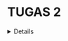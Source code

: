 # TUGAS 2
<details>

tautan adaptable : https://kelontong.adaptable.app
tautan repositori : https://github.com/renamartha/kelontong.git

### 1. Jelaskan bagaimana cara kamu mengimplementasikan checklist di atas secara step-by-step (bukan hanya sekadar mengikuti tutorial).
Jawab:
a. Membuat proyek Django baru
- Pertama membuat direktori utama kelontong di komputer lokal.
- Masuk ke direktori tersebut menggunakan command prompt dan membuat virtual environment dengan perintah `python -m venv env`. Setelah itu, virtual environment diaktifkan dengan perintah `env\Scripts\activate.bat`.
- Pada direktori kelontong membuat berkas requirements.txt yang berisikan beberapa dependencies
```
(django
gunicorn
whitenoise
psycopg2-binary
requests
urllib3)
```
- Masih dalam kondisi virtual environment yang aktif, saya memasang dependencies yang sudah dimasukkan pada berkas requirements.txt dengan menjalankan perintah `pip install -r requirements.txt`
- Membuat proyek Django baru dengan nama kelontong, dengan menjalankan perintah `django-admin startproject kelontong .`
- Setelah proyek baru terbentuk, saya mengonfigurasikan proyek dan menjalankan server dengan menambahkan "*" pada ALLOWED_HOSTS di settings.py agar mendapat izin akses dari semua host. Lalu saya menjalankan perintah `python manage.py runserver` dan saat membuka http://localhost:8000 pada peramban web, ada animasi roket yang menandakan aplikasi Django berhasil dibuat.
- Setelah itu saya mengunggah proyek ke repositori di github (membuat repositori baru di github dengan nama kelontong serta menambahkan berkas .gitignore (seperti pada tutorial 0), lalu melakukan add, commit, push dari direktori lokal "kelontong")

b. Membuat aplikasi dengan nama main pada proyek kelontong
- Dengan kondisi berada pada direktori utama kelontong dan virtual environment yang aktif, saya menjalankan perintah `python manage.py startapp main` untuk membuat aplikasi baru dengan nama main (setelah menjalankan perintah tersebut terbentuk direktori baru bernama main).
- Setelah terbentuk direktori baru bernama main pada direktori proyek kelontong, saya mendaftarkan aplikasi main ke dalam proyek dengan menambahkan `main` pada variabel INSTALLED_APPS di berkas settings.py dalam direktori proyek kelontong. 
- Aplikasi bernama main sudah didaftarkan ke dalam proyek kelontong.
- Membuat template untuk tampilan
    * Membuat direktori baru bernama templates pada direktori aplikasi main
    * Membuat berkas baru bernama main.html pada direktori templates dan diisi dengan
    ```
    <h1>Kelontong</h1>

    <h5>Name: </h5>
    <p>{{ name }}</p>
    <h5>Class: </h5>
    <p>{{ class }}</p>
    ```
- Membuat model
    * Mengisi berkas models.py pada direktori aplikasi main dengan 
    ```
    from django.db import models

    class Item(models.Model):
        name = models.CharField(max_length=255)
        amount = models.IntegerField()
        harga = models.IntegerField()
        tanggal = models.DateField(auto_now_add=True)
        description = models.TextField()
    ```
    * Melakukan migrasi model dengan menjalankan perintah `python manage.py makemigrations` untuk migrasi model dan menjalankan perintah `python manage.py migrate` untuk migrasi ke dalam basis data lokal
    notes: setiap melakukan perubahan pada model, perlu dilakukan migrasi
- Menghubungkan view dengan template yang sudah dibuat
    * Mengisi berkas views.py yang ada pada direktori aplikasi main dengan 
    ```
    from django.shortcuts import render

    def show_main(request):
        context = {
            'name': 'Rena Martha Ulima',
            'class': 'PBP E'
        }
        return render(request, "main.html", context)"
    ```

c. Melakukan routing pada proyek agar dapat menjalankan aplikasi main
- Routing URL aplikasi main
Membuat berkas urls.py pada direktori aplikasi main dan diisi dengan 
```
from django.urls import path
from main.views import show_main

app_name = 'main'

urlpatterns = [
    path('', show_main, name='show_main'),
]
```
- Routing URL proyek
Menambahkan impor fungsi include `from django.urls import path, include` dan menambahkan rute URL dalam variabel urlpatterns `path('', include('main.urls'))` pada berkas urls.py pada direktori proyek kelontong (bukan direktori aplikasi main)

- Menjalankan proyek dengan perintah `python manage.py runserver` dan halaman web dapat dilihat

d. Membuat model pada aplikasi main dengan nama Item dan memiliki atribut wajib (name, amount, description)
(Dijelaskan pada poin b bagian membuat model)

e. Membuat sebuah fungsi pada views.py untuk dikembalikan ke dalam sebuah template HTML yang menampilkan nama aplikasi serta nama dan kelas kamu.
(Dijelaskan pada poin b bagian menghubungkan view dengan template)

f. Membuat sebuah routing pada urls.py aplikasi main untuk memetakan fungsi yang telah dibuat pada views.py
(Dijelaskan pada poin c bagian routing URL aplikasi main)

g. Membuat dan menjalankan test
- Mengisi berkas tests.py pada direktori aplikasi main dengan 
```
from django.test import TestCase, Client

class mainTest(TestCase):
    def test_main_url_is_exist(self):
        response = Client().get('/main/')
        self.assertEqual(response.status_code, 200)

    def test_main_using_main_template(self):
        response = Client().get('/main/')
        self.assertTemplateUsed(response, 'main.html')
```
menjalankan test dengan perintah `python manage.py test`, dan tes berhasil.

### 2. Buatlah bagan yang berisi request client ke web aplikasi berbasis Django beserta responnya dan jelaskan pada bagan tersebut kaitan antara urls.py, views.py, models.py, dan berkas html.
Jawab:
![Alt text](image-2.png) atau bisa dilihat pada link berikut https://drive.google.com/file/d/1tJFIxfI85HxyIpVAfe0UJGIG91bl2ufl/view?usp=sharing 
(1) Client meminta request untuk mengakses halaman atau fitur pada web aplikasi 
(2) URL routing, urls.py akan menentukan pola URL yang akan mengarahkan request dari client ke tampilan/views yang sesuai
(3) views.py akan mengambil request yang diterima URL dan berkomunikasi dengan model (models.py) untuk mengambil atau menyimpan data yang dibutuhkan
(4) Setelah melakukan komunikasi dengan model, views akan mengembalikan respon yang sesuai dengan yang ada pada template (html file)
(5) Dikembalikan respons kepada client sesuai dengan request (dengan tampilan halaman html file yang sesuai)


### 3. Jelaskan mengapa kita menggunakan virtual environment? Apakah kita tetap dapat membuat aplikasi web berbasis Django tanpa menggunakan virtual environment?
Jawab:
Kita menggunakan virtual environment untuk mengisolasi package dan dependencies proyek aplikasi agar tidak bertabrakan dengan versi lain yang ada di komputer atau mempengaruhi proyek lain. Bisa saja membuat aplikasi web berbasis Django tanpa menggunakan virtual environment, namun mungkin akan menyebabkan kompleksitas dependencies proyek.

### 4. Jelaskan apakah itu MVC, MVT, MVVM dan perbedaan dari ketiganya.
Jawab:
MVC, MVT, MVVM merupakan model-model/konsep arsitektur yang digunakan dalam mengembangkan software/perangkat lunak khususnya dalam aplikasi berbasis web. Model-model tersebut memisahkan komponen-komponen utama dari aplikasi agar pengembang dapat mengelola dan mengorganisasikan kode dengan lebih terstruktur. 

(1) MVC (Model View Controller)
- Model berisi logika dan data yang ada dalam aplikasi. Model bertugas mendapatkan, memanipulasi data, berkomunikasi dengan controller, interaksi dengan database.
- View berkaitan dengan interface client (html, css) serta menyajikan data yang sesuai dengan request client. Komponen ini juga berinteraksi dengan model (menerima data dari model dan mengirimkan ke controller).
- Controller berperan sebagai perantara antara view dan model. Controller menerima input dari client melalui view, memproses input, lalu melakukan mengkomunikasikannya dengan model jika ada perubahan data.

(2) MVT (Model View Template)
- Model dan view pada MVT juga memiliki peran dan tanggung jawab yang sama dengan model dan view pada MVC
- Template komponen yang berfungsi mengatur tampilan client. Template digunakan untuk merancang tampilan yang akan diisi dengan data dari model melalui view. Template memisahkan html dengan logika aplikasi.

(3) MVVM (Model View ViewModel)
- Model dan view pada MVVM juga memiliki peran dan tanggung jawab yang sama dengan model dan view pada MVC dan MVT
- ViewModel merupakan komponen yang memisahkan view dari model. Komponen ini berinteraksi dengan model dimana data yang akan diteruskan ke view

Ketiga arsitektur tersebut memiliki perbedaan pada bagaimana komponen-komponen utama aplikasi dipisahkan.

Referensi:
* https://www.dicoding.com/blog/tips-design-pattern-mvvm/
* https://medium.com/@ankit.sinhal/mvc-mvp-and-mvvm-design-pattern-6e169567bbad
* Tutorial 0 dan Tutorial 1

<br>

# TUGAS 3
<details>

### 1. Apa perbedaan antara form POST dan form GET dalam Django?
Jawab:
POST digunakan saat ingin mengirim data yang perlu dikirimkan atau diperbarui di server. Dengan menggunakan POST, data yang dikirimkan tidak akan terlihat pada URL (lebih aman digunakan terutama jika mengirim data sensitif). Dalam membuat perubahan pada database juga harus menggunakan POST. Sedangkan pada GET, dilakukan penggabungan data yang kemudian dikirimkan ke sebuah string dan nantinya digunakan untuk membuat URL. Oleh karena itu, data akan terlihat pada URL, riwayat browser, dan log server (berbahaya jika digunakan untuk data sensitif). POST juga mempunyai ukuran data yang lebih besar daripada GET.

### 2. Apa perbedaan utama antara XML, JSON, dan HTML dalam konteks pengiriman data?
Jawab:
XML, JSON, dan HTML merupakan format-format data yang digunakan dalam pengembangan web dan aplikasi. XML dan JSON digunakan untuk menyimpan dan transmisi data, sedangkan HTML berfokus pada bagaimana data ditampilkan (membuat tampilan halaman). XML dan JSON mampu memindahkan data antar server dan biasanya digunakan bersama dengan HTML. Secara struktur data, XML mempunyai struktur yang mana setiap elemen data diberi tanda kurung dengan tag deskriptif, elemen ini dapat disesuaikan dengan kebutuhan pengguna (custom) sehingga XML memiliki struktur yang fleksibel. Sedangkan, JSON memiliki struktur yang ringan karena terdiri dari pasangan key-value. 

### 3. Mengapa JSON sering digunakan dalam pertukaran data antara aplikasi web modern?
Jawab:
JSON lebih sering digunakan dalam pertukaran data antara aplikasi web modern karena format/struktur yang digunakan ringan dan ringkas (memuat pasangan key-value), lebih mudah dibaca dan ditulis manusia, dan JSON lebih mudah diinterpretasikan/diuraikan dengan JavaScript.

### 4. Jelaskan bagaimana cara kamu mengimplementasikan checklist di atas secara step-by-step (bukan hanya sekadar mengikuti tutorial).
Jawab:
a. Membuat input form untuk menambahkan objek model.
(1) Pertama-tama, saya membuat skeleton sebagai kerangka views. Skeleton tersebut dibuat dengan:
* Membuat folder "templates" pada folder/direktori utama. Pada folder "templates" tersebut dibuat sebuah file HTML bernama "base.html". File ini menjadi template untuk kerangka umum halaman web proyek ini.
File HTML baru ini diisi dengan kode:
```
{% load static %}
<!DOCTYPE html>
<html lang="en">
    <head>
        <meta charset="UTF-8" />
        <meta
            name="viewport"
            content="width=device-width, initial-scale=1.0"
        />
        {% block meta %}
        {% endblock meta %}
    </head>

    <body>
        {% block content %}
        {% endblock content %}
    </body>
</html>
```
* Setelah membuat file tersebut, buka settings.py pada subdirektori atau direktori proyek "kelontong" dan menambahkan kode 'DIRS': [BASE_DIR / 'templates'] pada baris yang mengandung TEMPLATES.
* Mengubah kode pada file "main.html" yang ada pada subdirektori "templates" pada direktori main dengan:
```
{% extends 'base.html' %}

{% block content %}
    <h1>Kelontong Inventory</h1>

    <h5>Name:</h5>
    <p>{{name}}</p>

    <h5>Class:</h5>
    <p>{{class}}</p>
{% endblock content %}
```

(2) Membuat form input dengan cara:
* Membuat file baru bernama "forms.py" pada direktori "main". File tersebut diisi dengan kode:
```
from django.forms import ModelForm
from main.models import Item

class ProductForm(ModelForm):
    class Meta:
        model = Item
        fields = ["name", "amount", "harga", "description"]
```

* Menambahkan import pada file "views.py" pada direktori "main".
```
"from django.http import HttpResponseRedirect
from main.forms import ProductForm
from django.urls import reverse
from main.forms import Item
```

* Membuat fungsi baru bernama "create_product" dengan parameter request
```
def create_product(request):
    form = ProductForm(request.POST or None)

    if form.is_valid() and request.method == "POST":
        form.save()
        return HttpResponseRedirect(reverse('main:show_main'))

    context = {'form': form}
    return render(request, "create_product.html", context)
```
* Mengubah fungsi "show_main" pada file "views.py" menjadi:
"def show_main(request):
    ```
   products = Item.objects.all()

   context = {
      	'name': 'Rena Martha Ulima',
      	'class': 'PBP E',
      	'products': products
	'total_products': products.__len__()
   }
   
   return render(request, "main.html", context)"
   ```

* Import fungsi "create_product" pada file "urls.py" di direktori main
```
from main.views import show_main, create_product"
```

* Menambahkan path url ke "urlpatterns" yang ada pada file "urls.py" di direktori main untuk mengakses fungsi yang diimport
path('create-product', create_product, name='create_product')

* Membuat berkas HTML bernama "create_product.html" pada subdirektori templates di direktori main dan diisi dengan:
```
{% extends 'base.html' %} 

{% block content %}
<h1>Add New Item</h1>

<form method="POST">
    {% csrf_token %}
    <table>
        {{ form.as_table }}
        <tr>
            <td></td>
            <td>
                <input type="submit" value="Add Item"/>
            </td>
        </tr>
    </table>
</form>

{% endblock %}"
```
Ini untuk halaman form ketika akan menambahkan Item

* Menambahkan kode berikut di dalam {% block content %} pada file "main.html"
```
<table border="2"> # Menambahkan garis/border table
          <tr>
               <th>Name</th>
               <th>Amount</th>
               <th>Harga</th>
               <th>Description</th>
               <th>Date Added</th>
          </tr>
          
          {% comment %} Cara memperlihatkan data produk {% endcomment %}
          
          <h5> Telah disimpan sebanyak {{total_products}} item <h5> #Menambahkan baris yang menunjukkan total
								     produk yang ditambahkan  
          {% for product in products %}
               <tr>
                    <td>{{product.name}}</td>
                    <td>{{product.amount}}</td>
                    <td>{{product.harga}}</td>
                    <td>{{product.description}}</td>
                    <td>{{product.tanggal}}</td>
               </tr>
          {% endfor %}
     </table>
          
     <br />
          
          <a href="{% url 'main:create_product' %}">
          <button>
               Add New Item
          </button>
     </a>"
```
Penambahan kode ini ditujukan untuk menampilkan data item yang sudah ditambahkan dalam bentuk table dan membuat tombol "Add New Item" yang redirect ke halaman form.

b. Menambahkan 5 fungsi views untuk melihat objek yang sudah ditambahkan dalam format HTML, XML, JSON, XML by ID, dan JSON by ID dan melakukan routing URL untuk masing-masing views
(1) Dalam format HTML (sudah dijelaskan pada bagian ke-2 "Membuat from input")

(2) Dalam format XML 
* Pertama-tama, saya menambahkan import di file "views.py" yang ada pada direktori main
```
from django.http import HttpResponse
from django.core import serializers"
```

* Pada file tersebut, membuat sebuah fungsi baru "show_xml" dengan parameter request
```
def show_xml(request):
    data = Item.objects.all()
    return HttpResponse(serializers.serialize("xml", data), content_type="application/xml")
```
* Menambahkan import fungsi "show_xml" di file "urls.py" pada direktori main
```
from main.views import show_main, create_product, show_xml 
```

* Menambahkan path urls dalam "urlspatterns"
```
path('xml/', show_xml, name='show_xml')
```

(3) Dalam format JSON (langkah yang dilakukan sama seperti format XML)
* Membuat fungsi "show_json" dengan parameter request pada file "views.py" di direktori main
```
def show_json(request):
    data = Item.objects.all()
    return HttpResponse(serializers.serialize("json", data), content_type="application/json")
```

* Menambahkan import fungsi "show_json" di file "urls.py" pada direktori main
```
from main.views import show_main, create_product, show_xml, show_json
```

* Menambahkan path urls dalam "urlspatterns"
```
path('json/', show_json, name='show_json')
```

(4) Dalam format XML by ID
* Membuat fungsi "show_xml_by_id" pada dengan parameter request dan id pada file "views.py" di direktori main
```
def show_xml_by_id(request, id):
    data = Item.objects.filter(pk=id)
    return HttpResponse(serializers.serialize("xml", data), content_type="application/xml")
```
* Menambahkan import fungsi "show_xml_by_id" di file "urls.py" pada direktori main
```
from main.views import show_main, create_product, show_xml, show_json, show_xml_by_id
```

* Menambahkan path urls dalam "urlspatterns"
```
path('xml/<int:id>/', show_xml_by_id, name='show_xml_by_id')
```

(5) Dalam format JSON by ID (langkah sama seperti XML by ID)
* Membuat fungsi "show_json_by_id" pada dengan parameter request dan id pada file "views.py" di direktori main
```
def show_json_by_id(request, id):
    data = Item.objects.filter(pk=id)
    return HttpResponse(serializers.serialize("json", data), content_type="application/json")
```

* Menambahkan import fungsi "show_json_by_id" di file "urls.py" pada direktori main 
```
from main.views import show_main, create_product, show_xml, show_json, show_xml_by_id, show_json_by_id 
```
* Menambahkan path urls dalam "urlspatterns"
```
path('json/<int:id>/', show_json_by_id, name='show_json_by_id')"
```


Screenshoot hasil akses URL pada Postman
* HTML 
![Alt text](html.jpg)
* XML
![Alt text](xml.jpg)
* JSON
![Alt text](json.jpg)
* JSON BY ID
![Alt text](json_by_id.jpg)
* XML BY ID
![Alt text](xml_by_id.jpg)

Referensi:
 https://docs.djangoproject.com/id/4.2/topics/forms/
* https://www.geeksforgeeks.org/render-html-forms-get-post-in-django/
* https://www.w3schools.com/js/js_json_xml.asp
* https://www.deltaxml.com/blog/xml/whats-the-relationship-between-xml-json-html-and-the-internet:~:text=The%20differences%20between%20XML%2C%20JSON,how%20that%20data%20is%20displayed
* Tutorial 3

# TUGAS 4
<details>

## 1. Apa itu Django UserCreationForm, dan jelaskan apa kelebihan dan kekurangannya?
Jawab:
Django UserCreationForm merupakan form bawaan dari Django yang membantu dan memudahkan dalam pembuatan formulir registrasi user dalam aplikasi web. Form ini digunakan untuk membuat objek user baru dalam basis data. Kelebihannya yaitu user dapat melakukan registrasi/pendaftaran dengan mudah di situs web tanpa pengembang web harus membuat kode dari awal serta memeriksa input dari user (apakah input seperti username dan password sudah sesuai dengan kriteria yang diberikan). Kekurangannya yaitu tampilan halaman registrasi perlu dirancang/didesain sendiri oleh pengembang (UserCreationForm hanya menyediakan pemrosesan saja)

## 2. Apa perbedaan antara autentikasi dan otorisasi dalam konteks Django, dan mengapa keduanya penting?
Jawab:
Autentikasi merupakan sebuah proses yang mengidentifikasi dan memverifikasi identitas seseorang saat login (siapa dan apakah seseorang tersebut terdaftar). Sedangkan, otorisasi merupakan proses yang memverifikasi bahwa seseorang memiliki akses terhadap sesuatu dalam aplikasi perangkat lunak (terdapat pengaturan dan penentuan hak akses pengguna). Autentikasi dan otorisasi merupakan dua hal yang penting karena dengan adanya dua proses tersebut akan membantu melindungi aplikasi perangkat lunak dari seseorang yang mencoba melakukan tindakan yang tidak diizinkan (faktor keamanan) serta dapat mengatur akses tiap pengguna sehingga seseorang yang mungkin tidak memiliki izin untuk mengakses suatu bagian/data/fitur pada aplikasi, maka mereka tidak bisa mengaksesnya.

## 3. Apa itu cookies dalam konteks aplikasi web, dan bagaimana Django menggunakan cookies untuk mengelola data sesi pengguna?
Jawab:
Cookies merupakan kumpulan informasi mengenai jejak kunjungan pengguna dan aktivitas pengguna dalam menelusuri website / kumpulan informasi yang diterima dari sebuah website dan disimpan pada sisi klien (biasanya browser)  dan mengirimkan kembali ke website yang dikunjungi. Pada saat membuat proyek Django, di berkas "settings.py" pada direktori proyek terdapat variabel yaitu "MIDDLEWARE" yang berisikan 'django.contrib.sessions.middleware.SessionMiddleware'. Middleware ini akan menangani session cookies. 

## 4. Apakah penggunaan cookies aman secara default dalam pengembangan web, atau apakah ada risiko potensial yang harus diwaspadai?
Jawab:
Penggunaan cookies secara default aman karena cookie ini bersifat sementara. Informasi akan disimpan dalam memori browser dan ketika browser ditutup, maka informasi cookie tersebut akan terhapus (sehingga tidak dapat digunakan untuk melacak informasi dalam jangka panjang). Cookies ini juga lebih aman karena hanya browser yang bisa mengakses.

## 5. Jelaskan bagaimana cara kamu mengimplementasikan checklist di atas secara step-by-step
Jawab:
* Mengimplementasikan fungsi registrasi
- Menambahkan import redirect, UserCreationForm, dan messages pada berkas views.py di direktori aplikasi.
- Membuat fungsi bernama register dengan parameter request. Pada fungsi tersebut memanggil UserCreationForm() untuk membentuk formulir registrasi bawaan Django
- Membuat berkas HTML bernama register.html pada subdirektori templates yang ada di direktori aplikasi. Ini adalah template untuk tampilan halaman saat melakukan registrasi.
- Menambahkan import register pada berkas urls.py yang ada di direktori aplikasi. Setelah itu, menambahkan path url ke urlpatterns untuk bisa mengakses fungsi register yang sudah dibuat.

* Mengimplementasikan fungsi login
- Membuat fungsi bernama login_user dengan parameter request pada berkas views.py yang ada di direktori aplikasi
-  Menambahkan import authenticate dan login pada berkas views.py
- Berikut adalah isi dari fungsi login_user
```
def login_user(request):
    if request.method == 'POST':
        username = request.POST.get('username')
        password = request.POST.get('password')
        user = authenticate(request, username=username, password=password)
        if user is not None:
            login(request, user)
            return redirect('main:show_main')
        else:
            messages.info(request, 'Sorry, incorrect username or password. Please try again.')
    context = {}
    return render(request, 'login.html', context)
```
- Membuat berkas bernama login.html pada subdirektori templates yang ada di direktori aplikasi. Ini adalah template untuk tampilan halaman saat melakukan login
- Menambahkan import login_user pada berkas urls.py yang ada di direktori aplikasi. Setelah itu, menambahkan path url ke urlpatterns untuk bisa mengakses fungsi login_user yang sudah dibuat

* Mengimplementasikan fungsi logout
- Membuat fungsi bernama logout_user dengan parameter request pada berkas views.py yang ada di direktori aplikasi
-  Menambahkan import logout pada berkas views.py
- Berikut adalah isi dari fungsi logout_user
```
def logout_user(request):
    logout(request)
    return redirect('main:login')
```
- Menambahkan kode berikut setelah button Add New Product
```
<a href="{% url 'main:logout' %}">
    <button>
        Logout
    </button>
</a>
```
- Menambahkan import logout_user pada berkas urls.py yang ada di direktori aplikasi. Setelah itu, menambahkan path url ke urlpatterns untuk bisa mengakses fungsi logout_user yang sudah dibuat

* Restriksi akses halaman main
- Menambahkan import login_required pada berkas views.py yang ada di direktori aplikasi
- Menambahkan kode "@login_required(login_url='/login')" diatas fungsi show_main (agar main dapat diakses jika pengguna sudah login/terautentikasi)

* Menghubungkan model Item dengan User
- Menambahkan import "from django.contrib.auth.models import User" pada berkas models.py yang ada di direktori aplikasi
- Menambahkan kode berikut pada model Item
```
class Item(models.Model):
    user = models.ForeignKey(User, on_delete=models.CASCADE)
```
- Mengubah kode pada fungsi create_product pada berkas views.py di direktori aplikasi menjadi:
```
def create_product(request):
form = ProductForm(request.POST or None)
if form.is_valid() and request.method == "POST":
    product = form.save(commit=False)
    product.user = request.user
    product.save()
    return HttpResponseRedirect(reverse('main:show_main'))
```
- Mengubah fungsi show_main menjadi
```
def show_main(request):
    products = Product.objects.filter(user=request.user)

    context = {
        'name': request.user.username,
        ...
```
- Melakukan migrasi model (makemigrations lalu migrate)

* Membuat dua akun pengguna dengan masing-masing tiga dummy data
- Akun 1
Register dengan username "rena" dan password "050204rena"
Pada akun ini terdapat 3 data sesuai dengan model yang telah dibuat
- Akun 2
Register dengan username "test" dan password "testest123"
Pada akun ini terdapat 3 data sesuai dengan model yang telah dibuat

* Menampilkan detail informasi pengguna yang sedang logged in seperti username dan menerapkan cookies seperti last login pada halaman utama
- Menambahkan 'username = request.user.username' pada context di fungsi show_main di berkas views.py pada direktori aplikasi (menampilkan detil pengguna yang sedang logged in)
- Menambahkan import datetime di berkas views.py pada direktori aplikasi. 
- Menambahkan fungsi untuk menambah cookie bernama last_login pada fungsi login_user. Potongan kode pada fungsi login_user diubah menjadi
```
... 
if user is not None:
    login(request, user)
    response = HttpResponseRedirect(reverse("main:show_main")) 
    response.set_cookie('last_login', str(datetime.datetime.now()))
    return response 
    ...
```
- Menambahkan kode 
```
'last_login': request.COOKIES['last_login']
``` 
ke variabel context di fungsi show_main pada berkas views.py
- Mengubah fungsi logout_user pada berkas views.py menjadi
```
def logout_user(request):
    logout(request)
    response = HttpResponseRedirect(reverse('main:login'))
    response.delete_cookie('last_login')
    return response
```
- Menambahkan kode berikut pada berkas main.html
```
<h5>Sesi terakhir login: {{ last_login }}</h5>
```

* Membuat tombol dan fungsi untuk menambahkan dan mengurangi amount suatu item sebanyak satu
- Membuat fungsi bernama tambah_jumlah_item dan kurangi_jumlah_item dengan parameter request dan id_item pada berkas views.py yang ada di direktori aplikasi
- Berikut adalah isi dari fungsi tambah_jumlah_item
```
def tambah_jumlah_item(request, id_item):
    product = get_object_or_404(Item, pk=id_item, user=request.user)
    product.amount += 1
    product.save()
    return HttpResponseRedirect(reverse('main:show_main')) 
```
- Berikut adalah isi dari fungsi kurangi_jumlah_item
```
def kurangi_jumlah_item(request, id_item):
    product = get_object_or_404(Item, pk=id_item, user=request.user)
    if product.amount > 0:
        product.amount -= 1
        product.save()
    else:
        messages.warning(request, 'Jumlah item sudah 0, tidak bisa melakukan pengurangan!')
    return HttpResponseRedirect(reverse('main:show_main'))
```
get_object_or_404 merupakan fungsi bawaan Django yang digunakan untuk mencari objek berdasarkan model tertentu, jika tidak ditemukan maka menampilkan halaman 404.
- Menambahkan kode berikut pada main.html di for loop product in products
```
<td>
    <a href="{% url 'main:kurangi_jumlah_item' product.id %}"> 
        <button>-</button> 
    </a>
    <span>{{ product.amount }}</span>
    <a href="{% url 'main:tambah_jumlah_item' product.id %}">
        <button>+</button> 
    </a>
</td>
```
- Menambahkan import tambah_jumlah_item dan kurangi_jumlah_item pada berkas urls.py yang ada di direktori aplikasi. Setelah itu, menambahkan path url ke urlpatterns untuk bisa mengakses fungsi tambah_jumlah_item dan kurangi_jumlah_item yang sudah dibuat.

* Membuat tombol dan fungsi untuk menghapus suatu objek
- Membuat fungsi bernama hapus_item dengan parameter request dan id_item pada berkas views.py yang ada di direktori aplikasi
- Berikut adalah isi dari fungsi hapus_item
```
def hapus_item(request, id_item):
    product = get_object_or_404(Item, pk=id_item, user=request.user)
    product.delete()
    return HttpResponseRedirect(reverse('main:show_main'))
```
get_object_or_404 merupakan fungsi bawaan Django yang digunakan untuk mencari objek berdasarkan model tertentu, jika tidak ditemukan maka menampilkan halaman 404.
- Menambahkan kode berikut pada main.html di for loop product in products
```
<td>
    <a href="{% url 'main:hapus_item' product.id %}">
        <button>
            Hapus Item 
        </button>
    </a>
</td>
```
- Menambahkan import hapus_item pada berkas urls.py yang ada di direktori aplikasi. Setelah itu, menambahkan path url ke urlpatterns untuk bisa mengakses fungsi hapus_item yang sudah dibuat.

<br>

# TUGAS 5
<details>

### 1.  Jelaskan manfaat dari setiap element selector dan kapan waktu yang tepat untuk menggunakannya.
Jawab:
Dengan selector, kita dapat menerapkan styling ke  tiap elemen dengan jenis tag HTML yang sama.
* Selector elemen/tag
- Manfaatnya digunakan untuk memilih semua elemen yang memiliki jenis tag yang sama.
- Waktu yang tepat untuk menggunakan selector ini yaitu ketika ingin menerapkan style yang sama ke semua elemen dengan tag yang sama. Misal, ingin menerapkan style seperti mengubah text font ke semua tag `<p>`

* Selector class
- Manfaatnya yaitu digunakan untuk memilih elemen berdasarkan atribut class yang sama.
- Waktu yang tepat untuk menggunakan selector ini yaitu ketika ingin menerapkan style hanya ke beberapa elemen dengan class yang sama. Misal, ingin menerapkan style pada setiap class="button". Format dari class selector yaitu `.[class_name]`

* Selector ID
- Manfaatnya yaitu digunakan untuk memilih elemen berdasarkan atribut id yang sama.
- Waktu yang tepat untuk menggunakan selector ini yaitu ketika ingin menerapkan style ke elemen dengan id tertentu.
Misal ingin menerapkan style pada id="header". Format dari id selector yaitu `#[id_name]`

* Selector Universal
- Manfaatnya yaitu digunakan untuk memilih semua elemen dalam berkas HTML
- Waktu yang tepat untuk menggunakan selector ini yaitu ketika ingin menerapkan style yang sama ke semua elemen.

### 2. Jelaskan HTML5 Tag yang kamu ketahui.
Jawab:
* `<title>` untuk menentukan judul halaman yang akan ditampilkan
* `<style>` untuk menentukan style pada halaman web seperti background color, text font, dll
* `<body>` sebagai wadah untuk konten utama pada halaman
* `<p>` untuk menampilkan teks paragraf
* `<h1>`, `<h2>`, ... , `<h6>` untuk menentukan judul/heading dengan tingkatan. `<h1>` menjadi judul utama/paling tinggi dalam tingkatan judul.
* `<div>`untuk mengelompokkan berbagai elemen pada sebuah kontainer
* `<span>` untuk mengelompokkan sebagian kecil dari teks/elemen untuk styling

 ## 3. Jelaskan perbedaan antara margin dan padding.
 Jawab:
 * Margin merupakan ruang diluar elemen dan dapat digunakan untuk mengontrol jarak antara elemen. Sedangkan, padding merupakan ruang didalam elemen dan mengontrol jarak antara konten dan batas elemen

 ## 4. Jelaskan perbedaan antara framework CSS Tailwind dan Bootstrap. Kapan sebaiknya kita menggunakan Bootstrap daripada Tailwind, dan sebaliknya?
 Jawab:
 Tailwind tidak memiliki desain bawaan sehingga lebih fleksibel dalam custom style, sedangkan bootstrap memiliki desain bawaan sehingga lebih cepat dan mudah dalam membuat tampilan. Selain itu, ukuran file dengan tailwind lebih kecil dibanding bootstrap.

 ## 5. Jelaskan bagaimana cara kamu mengimplementasikan checklist di atas secara step-by-step (bukan hanya sekadar mengikuti tutorial).
 Jawab:
 * Pertama saya menambahkan bootstrap ke dalam project yaitu dengan menambahkan 
 ```
 <head>
    {% block meta %}
        ...
    {% endblock meta %}
    <link href="https://cdn.jsdelivr.net/npm/bootstrap@5.3.2/dist/css/bootstrap.min.css" rel="stylesheet" integrity="sha384-T3c6CoIi6uLrA9TneNEoa7RxnatzjcDSCmG1MXxSR1GAsXEV/Dwwykc2MPK8M2HN" crossorigin="anonymous">
    <script src="https://code.jquery.com/jquery-3.6.0.min.js" integrity="sha384-KyZXEAg3QhqLMpG8r+J4jsl5c9zdLKaUk5Ae5f5b1bw6AUn5f5v8FZJoMxm6f5cH1" crossorigin="anonymous"></script>
    <script src="https://cdn.jsdelivr.net/npm/@popperjs/core@2.11.8/dist/umd/popper.min.js" integrity="sha384-I7E8VVD/ismYTF4hNIPjVp/Zjvgyol6VFvRkX/vR+Vc4jQkC+hVqc2pM8ODewa9r" crossorigin="anonymous"></script>
    <script src="https://cdn.jsdelivr.net/npm/bootstrap@5.3.2/dist/js/bootstrap.min.js" integrity="sha384-BBtl+eGJRgqQAUMxJ7pMwbEyER4l1g+O15P+16Ep7Q9Q+zqX6gSbd85u4mG4QzX+" crossorigin="anonymous"></script>

</head>
```
* Setelah itu saya membuat button untuk mengedit item dengan tahap:
- Membuat berkas HTML dengan nama "edit_product.html" pada subdirektori templates. Berkas tersebut berisikan:
```
{% extends 'base.html' %}

{% load static %}

{% block content %}

<style> 
     body {
         background-color:beige;
         font-family: "Times New Roman", Times, serif;
     }
</style>

<h1><b>Edit Product</h1>

<form method="POST">
     {% csrf_token %}
     <table>
          {{ form.as_table }}
          <tr>
               <td></td>
               <td>
                    <input type="submit" value="Edit Product"/>
               </td>
          </tr>
     </table>
</form>

{% endblock %}
```
- Mengimport fungsi edit_product pada urls.py di direktori main dan menambahkan path url ke urlpatterns 

- Menambahkan kode untuk button pada main.html (button edit item saya buat satu kolom dengan hapus item)
```
 <td>
    <a href="{% url 'main:edit_product' product.pk %}">
        <button class="btn btn-info">
            Edit Item
        </button>
    </a>
....
```

* Setelah itu saya melakukan kustomisasi login page
```
{% extends 'base.html' %}

{% block meta %}
     <title>Login</title>
{% endblock meta %}

{% block content %}

<style> 
     body {
          display: flex;
          justify-content: center;
          align-items: center;
          height: 100vh;
          background-color:beige;
          font-family: "Times New Roman", Times, serif;
     }
     .login {
          text-align: center;
          font-family: "Times New Roman", Times, serif;
     }
</style>

<div class = "login">

     <h1>Login</h1>

     <form method="POST" action="" >
          {% csrf_token %}
          <table>
               <tr>
                    <td>Username: </td>
                    <td><br><input type="text" name="username" placeholder="Username" class="form-control"></br></td> 
               </tr>
                    
               <tr>
                    <td>Password: </td>
                    <td><input type="password" name="password" placeholder="Password" class="form-control"></td> 
               </tr>

               <tr>
                    <td></td>
                    <td><br><button type="submit" class="btn btn-primary">Login</button></td></td>
               </tr>
          </table>
     </form>

     {% if messages %}
          <ul>
               {% for message in messages %}
                    <li>{{ message }}</li>
               {% endfor %}
          </ul>
     {% endif %}     
          
     Don't have an account yet? <a href="{% url 'main:register' %}">Register Now</a>

</div>

{% endblock content %}
```

* Melakukan kustomisasi pada main page
```
{% extends 'base.html' %}

{% block content %}
<style> 
     body {
          background-color:beige;
     }

     #table_item tr:last-child td{
          background-color: rgb(171, 169, 169);
     }
</style>

     <h1 class="text-center" style="font-family:Times New Roman, Times, serif"><b>Kelontong Inventory</b></h1>
     <p class="text-center" style="font-family:Times New Roman, Times, serif">by {{nama}} - {{class}}</p>

     <p style="font-family:Times New Roman, Times, serif">User login: <b>{{username}}</b></p> 

     <table class="table table-bordered text-center" id="table_item">
          <tr style="font-family:Times New Roman, Times, serif;  background-color:beige;">
               <th scope="col">Name</th>
               <th scope="col">Amount</th>
               <th scope="col">Harga</th>
               <th scope="col">Description</th>
               <th scope="col">Date Added</th>
               <th scope="col"></th>
          </tr>
          
          {% comment %} Cara memperlihatkan data produk {% endcomment %}
          
          <p style="font-family:Times New Roman, Times, serif"> Telah disimpan sebanyak <b>{{total_products}}</b> item </p>
          {% for product in products %}
               <tr style="font-family:Times New Roman, Times, serif">
                    <td scope="row">{{product.name}}</td>
                    <td>
                         <div class="amount-container">
                              <a href="{% url 'main:kurangi_jumlah_item' product.id %}">
                                   <button type="button" class="btn btn-outline-warning">-</button>
                              </a>
                              <span>{{ product.amount }}</span>
                              <a href="{% url 'main:tambah_jumlah_item' product.id %}">
                                  <button type="button" class="btn btn-outline-success">+</button>
                              </a>
                          </div>
                    </td>
                    <td>{{product.harga}}</td>
                    <td>{{product.description}}</td>
                    <td>{{product.tanggal}}</td>
                    <td>
                         <a href="{% url 'main:edit_product' product.pk %}">
                              <button class="btn btn-info">
                                   Edit Item
                              </button>
                         </a>
                         <a href="{% url 'main:hapus_item' product.id %}">
                              <button class="btn btn-danger">
                                   Hapus Item
                              </button>
                         </a>
                    </td>
               </tr>
          {% endfor %}
     </table>

     {% if messages %}  
     <ul>   
          {% for message in messages %}  
               <li>{{ message }}</li>  
               {% endfor %}  
     </ul>   
     {% endif %}
          
     <a href="{% url 'main:create_product' %}">
          <button class="btn btn-success"> <b>
               Add New Item
          </button>
     </a>

     <a href="{% url 'main:logout' %}">
          <button class="btn btn-danger">
              Logout
          </b></button>
     </a>

     <p style="font-family:Times New Roman, Times, serif"><br>Sesi terakhir login Kelontong Inventory : <b>{{ last_login }}</b></p>
{% endblock content %}
```

* Melakukan kustomisasi register page
```
{% extends 'base.html' %}

{% block meta %}
<title>Register</title>
{% endblock meta %}

{% block content %}  

<style> 
     body {
          display: flex;
          justify-content: center;
          align-items: center;
          height: 100vh;
          background-color:beige;
          font-family: "Times New Roman", Times, serif;
     }
     .login {
          font-family: "Times New Roman", Times, serif;
     }
</style>

<div class = "login">

<h1 class="text-center">Register</h1>  
<br>
     <form method="POST" >  
          {% csrf_token %}  
          <table>  
               {{ form.as_table }}  
               <tr>  
               <td></td>
               <td><br><input type="submit" name="submit" value="Daftar" class="btn btn-primary"/></td>  
               </tr>  
          </table>  
     </form>

{% if messages %}  
     <ul>   
          {% for message in messages %}  
               <li>{{ message }}</li>  
               {% endfor %}  
     </ul>   
{% endif %}

</div>  

{% endblock content %}
```

* Melakukan kustomisasi create item page
```
{% extends 'base.html' %} 

{% block content %}

<style> 
    body {
        background-color:beige;
        font-family: "Times New Roman", Times, serif;
    }
</style>

<h1><b>Add New Item</h1>

<form method="POST">
    {% csrf_token %}
    <table>
        {{ form.as_table }}
        <tr>
            <td></td>
            <td>
                <input type="submit" value="Add Item"/>
            </td>
        </tr>
    </table>
</form>

{% endblock %}
```

